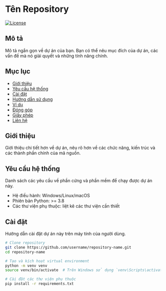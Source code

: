 # Tên Repository

[![License](https://img.shields.io/badge/license-MIT-blue.svg)](LICENSE)

## Mô tả

Mô tả ngắn gọn về dự án của bạn. Bạn có thể nêu mục đích của dự án, các vấn đề mà nó giải quyết và những tính năng chính.

## Mục lục

- [Giới thiệu](#giới-thiệu)
- [Yêu cầu hệ thống](#yêu-cầu-hệ-thống)
- [Cài đặt](#cài-đặt)
- [Hướng dẫn sử dụng](#hướng-dẫn-sử-dụng)
- [Ví dụ](#ví-dụ)
- [Đóng góp](#đóng-góp)
- [Giấy phép](#giấy-phép)
- [Liên hệ](#liên-hệ)

## Giới thiệu

Giới thiệu chi tiết hơn về dự án, nêu rõ hơn về các chức năng, kiến trúc và các thành phần chính của mã nguồn. 

## Yêu cầu hệ thống

Danh sách các yêu cầu về phần cứng và phần mềm để chạy được dự án này.

- Hệ điều hành: Windows/Linux/macOS
- Phiên bản Python: >= 3.8
- Các thư viện phụ thuộc: liệt kê các thư viện cần thiết

## Cài đặt

Hướng dẫn cài đặt dự án này trên máy tính của người dùng.

```sh
# Clone repository
git clone https://github.com/username/repository-name.git
cd repository-name

# Tạo và kích hoạt virtual environment
python -m venv venv
source venv/bin/activate  # Trên Windows sử dụng `venv\Scripts\activate`

# Cài đặt các thư viện phụ thuộc
pip install -r requirements.txt
